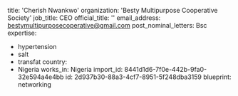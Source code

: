 title: 'Cherish Nwankwo'
organization: 'Besty Multipurpose Cooperative Society'
job_title: CEO
official_title: ''
email_address: bestymultipurposecoperative@gmail.com
post_nominal_letters: Bsc
expertise:
  - hypertension
  - salt
  - transfat
country:
  - Nigeria
works_in: Nigeria
import_id: 8441d1d6-7f0e-442b-9fa0-32e594a4e4bb
id: 2d937b30-88a3-4cf7-8951-5f248dba3159
blueprint: networking
